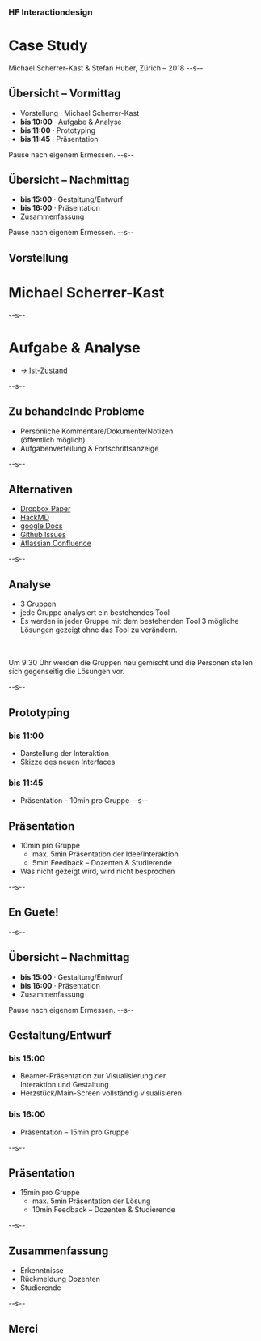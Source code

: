 ### HF Interactiondesign
# Case Study



Michael Scherrer-Kast & Stefan Huber, Zürich – 2018 <!-- .element: class="footer" -->
--s--
## Übersicht – Vormittag

* Vorstellung · Michael Scherrer-Kast
* **bis 10:00** · Aufgabe & Analyse
* **bis 11:00** · Prototyping
* **bis 11:45** · Präsentation

Pause nach eigenem Ermessen.
--s--
## Übersicht – Nachmittag

* **bis 15:00** · Gestaltung/Entwurf
* **bis 16:00** · Präsentation
* Zusammenfassung

Pause nach eigenem Ermessen.
--s--
## Vorstellung
# Michael Scherrer-Kast


--s--
# Aufgabe & Analyse

* [→ Ist-Zustand](https://etherpad.gnome.org/p/nextpad)

--s--
## Zu behandelnde Probleme

* Persönliche Kommentare/Dokumente/Notizen <br>(öffentlich möglich)
* Aufgabenverteilung & Fortschrittsanzeige

--s--
## Alternativen

* [Dropbox Paper](https://www.dropbox.com/paper)
* [HackMD](https://hackmd-ce.herokuapp.com/)
* [google Docs](https://docs.google.com/document/)
* [Github Issues](https://github.com/ianstormtaylor/slate/issues)
* [Atlassian Confluence](https://www.atlassian.com/software/confluence)

--s--
## Analyse

* 3 Gruppen
* jede Gruppe analysiert ein bestehendes Tool
* Es werden in jeder Gruppe mit dem bestehenden Tool 3 mögliche Lösungen gezeigt ohne das Tool zu verändern.

<br>
<br>
Um 9:30 Uhr werden die Gruppen neu gemischt und die Personen stellen sich gegenseitig die Lösungen vor.

--s--
## Prototyping

### bis 11:00
* Darstellung der Interaktion
* Skizze des neuen Interfaces

### bis 11:45
* Präsentation – 10min pro Gruppe
--s--
## Präsentation

* 10min pro Gruppe
  * max. 5min Präsentation der Idee/Interaktion
  * 5min Feedback – Dozenten & Studierende
* Was nicht gezeigt wird, wird nicht besprochen

--s--
## En Guete!

--s--
## Übersicht – Nachmittag

* **bis 15:00** · Gestaltung/Entwurf
* **bis 16:00** · Präsentation
* Zusammenfassung

Pause nach eigenem Ermessen.
--s--
## Gestaltung/Entwurf

### bis 15:00
* Beamer-Präsentation zur Visualisierung der <br>Interaktion und Gestaltung
* Herzstück/Main-Screen vollständig visualisieren

### bis 16:00
* Präsentation – 15min pro Gruppe

--s--
## Präsentation

* 15min pro Gruppe
  * max. 5min Präsentation der Lösung
  * 10min Feedback – Dozenten & Studierende

--s--
## Zusammenfassung

* Erkenntnisse
* Rückmeldung Dozenten
* Studierende

--s--
## Merci

